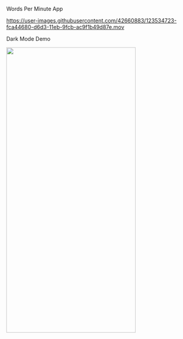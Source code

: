 Words Per Minute App


https://user-images.githubusercontent.com/42660883/123534723-fca44680-d6d3-11eb-9fcb-ac9f1b49d87e.mov



Dark Mode Demo

<img src="https://user-images.githubusercontent.com/42660883/123535743-9d960000-d6da-11eb-8125-7cce79b91f0f.gif" width="340" height="750" />



